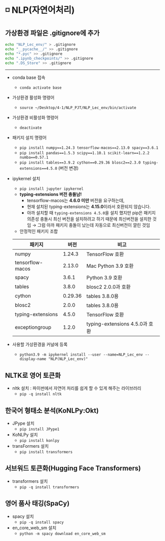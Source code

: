 # ◽ NLP(자연어처리)
## 가상환경 파일은 .gitignore에 추가

```bash
echo "NLP_Lec_env/" > .gitignore
echo "__pycache__/" >> .gitignore
echo "*.pyc" >> .gitignore
echo ".ipynb_checkpoints/" >> .gitignore
echo ".DS_Store" >> .gitignore
```
---
- conda base 접속
    - `conda activate base`
- 가상환경 활성화 명령어
    - `source ~/Desktop/4-1/NLP_PJT/NLP_Lec_env/bin/activate`
- 가상환경 비활성화 명령어
    - `deactivate`
- 패키지 설치 명령어
    - `pip install numpy==1.24.3 tensorflow-macos==2.13.0 spacy==3.6.1`
    - `pip install pandas==1.5.3 scipy==1.10.1 scikit-learn==1.2.2 numba==0.57.1`
    - `pip install tables==3.9.2 cython==0.29.36 blosc2==2.3.0 typing-extensions==4.5.0` (버전 변경)
- ipykernel 설치
    - `pip install jupyter ipykernel`
    - **typing-extensions 버전 충돌남!**
        - tensorflow-macos는 **4.6.0 미만** 버전을 요구하는데,
        - 현재 설치된 typing-extensions는 **4.15.0**이라서 호환되지 않습니다.
        - 아까 설치할 때 `typing-extensions 4.5.0`을 설치 했지만 pip은 패키지 의존성 충돌시 최신 버전을 설치하려고 하기 때문에 최신버전을 설치한 것임 → 그럼 아까 패키지 충돌이 났는데 자동으로 최신버전이 깔린 것임
   - 안정적인 패키지 조합
    
    
    | **패키지** | **버전** | **비고** |
    | --- | --- | --- |
    | numpy | 1.24.3 | TensorFlow 호환 |
    | tensorflow-macos | 2.13.0 | Mac Python 3.9 호환 |
    | spacy | 3.6.1 | Python 3.9 호환 |
    | tables | 3.8.0 | blosc2 2.0.0과 호환 |
    | cython | 0.29.36 | tables 3.8.0용 |
    | blosc2 | 2.0.0 | tables 3.8.0용 |
    | typing-extensions | 4.5.0 | TensorFlow 호환 |
    | exceptiongroup | 1.2.0 | typing-extensions 4.5.0과 호환 |
        
- 사용할 가상환경을 커널에 등록
    - `python3.9 -m ipykernel install --user --name=NLP_Lec_env --display-name "NLP(NLP_Lec_env)"`

## NLTK로 영어 토큰화

- nltk 설치 : 파이썬에서 자연어 처리를 쉽게 할 수 있게 해주는 라이브러리
    - `pip -q install nltk`

## 한국어 형태소 분석(KoNLPy:Okt)

- JPype 설치
    - `pip install JPype1`
- KoNLPy 설치
    - `pip install konlpy`
- transFormers 설치
    - `pip install transformers`

## 서브워드 토큰화(Hugging Face Transformers)

- transformers 설치
    - `pip -q install transformers`

## 영어 품사 태깅(SpaCy)

- spacy 설치
    - `pip -q install spacy`
- en_core_web_sm 설치
    - `python -m spacy download en_core_web_sm`
